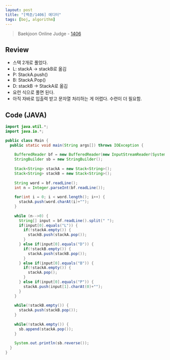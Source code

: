 ```yaml
---
layout: post
title: "[백준/1406] 에디터"
tags: [boj, algorithm]
---
```

> Baekjoon Online Judge - [1406](https://www.acmicpc.net/problem/1406)

## Review
* 스택 2개로 풀었다.
* L: stackA -> stackB로 옮김
* P: StackA.push()
* B: StackA.Pop()
* D: stackB -> StackA로 옮김
* 요런 식으로 풀면 된다.
* 아직 자바로 입출력 받고 문자열 처리하는 게 어렵다. 수련이 더 필요함.

## Code (JAVA)
```java
import java.util.*;
import java.io.*;

public class Main {
  public static void main(String args[]) throws IOException {
   
    BufferedReader bf = new BufferedReader(new InputStreamReader(System.in));
    StringBuilder sb = new StringBuilder();
    
    Stack<String> stackA = new Stack<String>();
    Stack<String> stackB = new Stack<String>();
    
    String word = bf.readLine();
    int n = Integer.parseInt(bf.readLine());
    
    for(int i = 0; i < word.length(); i++) {
      stackA.push(word.charAt(i)+"");
    }
    
    while (n-->0) {
      String[] input = bf.readLine().split(" ");
      if(input[0].equals("L")) {
        if(!stackA.empty()) {
          stackB.push(stackA.pop());
        }
      } else if(input[0].equals("D")) {
        if(!stackB.empty()) {
          stackA.push(stackB.pop());
        }
      } else if(input[0].equals("B")) {
        if(!stackA.empty()) {
          stackA.pop();
        }
      } else if(input[0].equals("P")) {
        stackA.push(input[1].charAt(0)+"");
      }
    }
    
    while(!stackB.empty()) {
      stackA.push(stackB.pop());
    }
    
    while(!stackA.empty()) {
      sb.append(stackA.pop());
    }
    
    System.out.println(sb.reverse());
  }
}
```